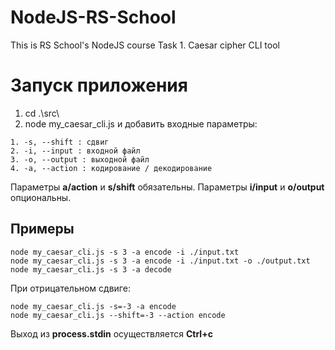 # NodeJS-RS-School

This is RS School's NodeJS course
Task 1. Caesar cipher CLI tool

# Запуск приложения

1. cd .\src\ 
2. node my_caesar_cli.js и добавить входные параметры:

```
1. -s, --shift : сдвиг
2. -i, --input : входной файл
3. -o, --output : выходной файл
4. -a, --action : кодирование / декодирование
```

Параметры **a/action** и **s/shift** обязательны.
Параметры **i/input** и **o/output** опциональны.

## Примеры

```
node my_caesar_cli.js -s 3 -a encode -i ./input.txt
node my_caesar_cli.js -s 3 -a encode -i ./input.txt -o ./output.txt
node my_caesar_cli.js -s 3 -a decode
```

При отрицательном сдвиге:

```
node my_caesar_cli.js -s=-3 -a encode
node my_caesar_cli.js --shift=-3 --action encode
```

Выход из **process.stdin** осуществляется **Ctrl+c**
